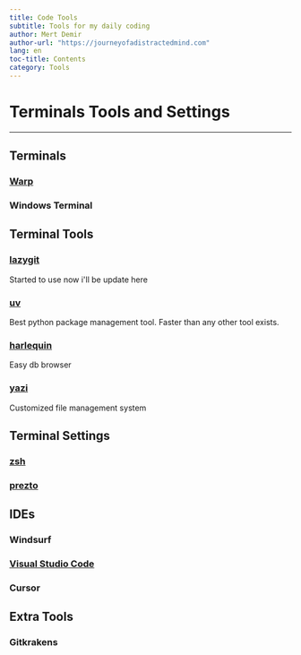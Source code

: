 ```yaml
---
title: Code Tools
subtitle: Tools for my daily coding
author: Mert Demir
author-url: "https://journeyofadistractedmind.com"
lang: en
toc-title: Contents
category: Tools
---
```


# Terminals Tools and Settings
<hr>

## Terminals
### [Warp](https://warp.dev/)

### Windows Terminal

## Terminal Tools
### [lazygit](https://github.com/jesseduffield/lazygit)
Started to use now i'll be update here

### [uv](https://github.com/ekzhu/uv)
Best python package management tool. Faster than any other tool exists.

### [harlequin](https://github.com/bootandy/harlequin)
Easy db browser


### [yazi](https://github.com/bootandy/yazi)

Customized file management system

## Terminal Settings

### [zsh](https://github.com/ohmyzsh/ohmyzsh)
### [prezto](https://github.com/sorin-ionescu/prezto)


## IDEs

### Windsurf

### [Visual Studio Code](https://code.visualstudio.com/)

### Cursor 

## Extra Tools

### Gitkrakens